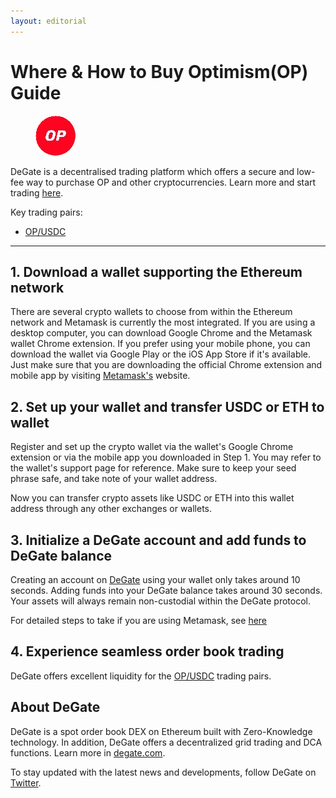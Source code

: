 ```yaml
---
layout: editorial
---
```


# Where & How to Buy Optimism(OP) Guide

<figure><img src="../.gitbook/assets/op_0x1df721d242e0783f8fcab4a9ffe4f35bdf3299091715159114060.jpg" alt="OP" width="64" style="border-radius: 50%;"><figcaption></figcaption></figure>

DeGate is a decentralised trading platform which offers a secure and low-fee way to purchase OP and other cryptocurrencies. Learn more and start trading [here](https://app.degate.com/trade/USDC/0x1df721d242e0783f8fcab4a9ffe4f35bdf329909?utm_source=howtobuy).&#x20;

Key trading pairs:

* [OP/USDC](https://app.degate.com/trade/USDC/0x1df721d242e0783f8fcab4a9ffe4f35bdf329909?utm_source=howtobuy)

***

## 1. Download a wallet supporting the Ethereum network

There are several crypto wallets to choose from within the Ethereum network and Metamask is currently the most integrated. If you are using a desktop computer, you can download Google Chrome and the Metamask wallet Chrome extension. If you prefer using your mobile phone, you can download the wallet via Google Play or the iOS App Store if it's available. Just make sure that you are downloading the official Chrome extension and mobile app by visiting [Metamask's](https://metamask.io/) website.

## 2. Set up your wallet and transfer USDC or ETH to wallet

Register and set up the crypto wallet via the wallet's Google Chrome extension or via the mobile app you downloaded in Step 1. You may refer to the wallet's support page for reference. Make sure to keep your seed phrase safe, and take note of your wallet address.&#x20;

Now you can transfer crypto assets like USDC or ETH into this wallet address through any other exchanges or wallets.

## 3. Initialize a DeGate account and add funds to DeGate balance

Creating an account on [DeGate](https://app.degate.com/?utm_source=OP_howtobuy) using your wallet only takes around 10 seconds. Adding funds into your DeGate balance takes around 30 seconds. Your assets will always remain non-custodial within the DeGate protocol.

For detailed steps to take if you are using Metamask, see [here](https://docs.degate.com/v/product_en/main-features/wallet-connectivity/metamask)

## 4. Experience seamless order book trading

DeGate offers excellent liquidity for the [OP/USDC](https://app.degate.com/trade/USDC/0x1df721d242e0783f8fcab4a9ffe4f35bdf329909?utm_source=howtobuy) trading pairs.&#x20;

## About DeGate

DeGate is a spot order book DEX on Ethereum built with Zero-Knowledge technology. In addition, DeGate offers a decentralized grid trading and DCA functions. Learn more in [degate.com](https://degate.com/?utm_source=OP_howtobuy).

To stay updated with the latest news and developments, follow DeGate on [Twitter](https://twitter.com/degatedex).
